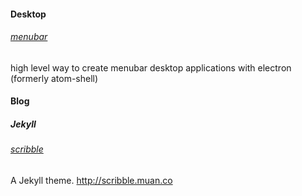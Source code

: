 #### Desktop

###### [menubar](https://github.com/maxogden/menubar)
high level way to create menubar desktop applications with electron (formerly atom-shell)

#### Blog

##### Jekyll

###### [scribble](https://github.com/muan/scribble)
A Jekyll theme. http://scribble.muan.co
